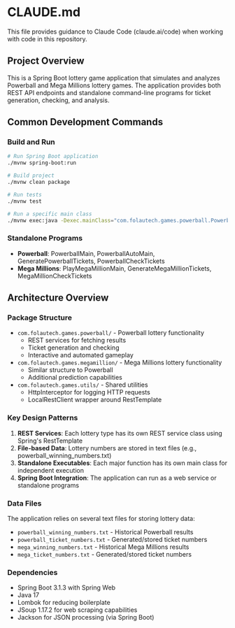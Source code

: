 # CLAUDE.md

This file provides guidance to Claude Code (claude.ai/code) when working with code in this repository.

## Project Overview

This is a Spring Boot lottery game application that simulates and analyzes Powerball and Mega Millions lottery games. The application provides both REST API endpoints and standalone command-line programs for ticket generation, checking, and analysis.

## Common Development Commands

### Build and Run
```bash
# Run Spring Boot application
./mvnw spring-boot:run

# Build project
./mvnw clean package

# Run tests
./mvnw test

# Run a specific main class
./mvnw exec:java -Dexec.mainClass="com.folautech.games.powerball.PowerballMain"
```

### Standalone Programs
- **Powerball**: PowerballMain, PowerballAutoMain, GeneratePowerballTickets, PowerballCheckTickets
- **Mega Millions**: PlayMegaMillionMain, GenerateMegaMillionTickets, MegaMillionCheckTickets

## Architecture Overview

### Package Structure
- `com.folautech.games.powerball/` - Powerball lottery functionality
  - REST services for fetching results
  - Ticket generation and checking
  - Interactive and automated gameplay
- `com.folautech.games.megamillion/` - Mega Millions lottery functionality
  - Similar structure to Powerball
  - Additional prediction capabilities
- `com.folautech.games.utils/` - Shared utilities
  - HttpInterceptor for logging HTTP requests
  - LocalRestClient wrapper around RestTemplate

### Key Design Patterns
1. **REST Services**: Each lottery type has its own REST service class using Spring's RestTemplate
2. **File-based Data**: Lottery numbers are stored in text files (e.g., powerball_winning_numbers.txt)
3. **Standalone Executables**: Each major function has its own main class for independent execution
4. **Spring Boot Integration**: The application can run as a web service or standalone programs

### Data Files
The application relies on several text files for storing lottery data:
- `powerball_winning_numbers.txt` - Historical Powerball results
- `powerball_ticket_numbers.txt` - Generated/stored ticket numbers
- `mega_winning_numbers.txt` - Historical Mega Millions results
- `mega_ticket_numbers.txt` - Generated/stored ticket numbers

### Dependencies
- Spring Boot 3.1.3 with Spring Web
- Java 17
- Lombok for reducing boilerplate
- JSoup 1.17.2 for web scraping capabilities
- Jackson for JSON processing (via Spring Boot)